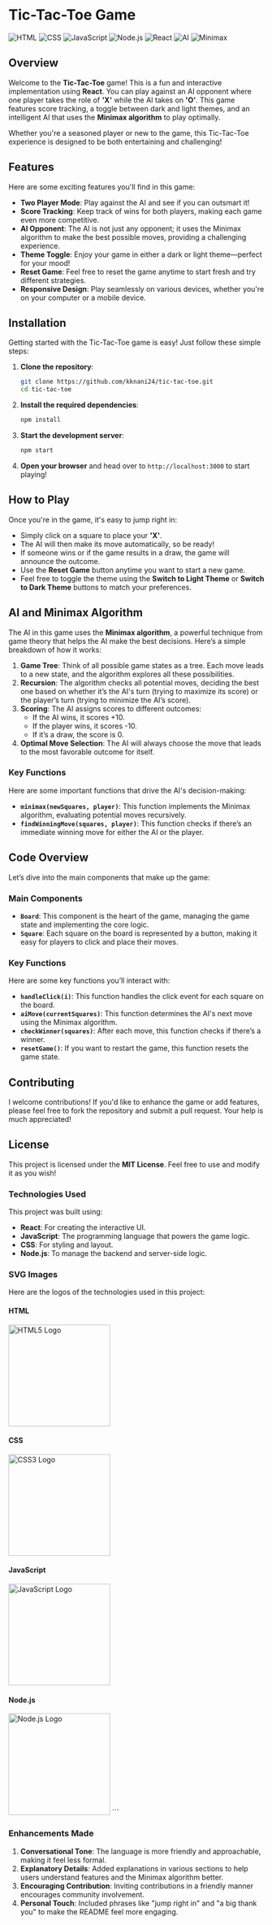 
# Tic-Tac-Toe Game

![HTML](https://img.shields.io/badge/HTML5-%23E34F26.svg?style=for-the-badge&logo=html5&logoColor=white)
![CSS](https://img.shields.io/badge/CSS3-%231572B6.svg?style=for-the-badge&logo=css3&logoColor=white)
![JavaScript](https://img.shields.io/badge/JavaScript-%23F7DF1E.svg?style=for-the-badge&logo=javascript&logoColor=black)
![Node.js](https://img.shields.io/badge/Node.js-%233C873A.svg?style=for-the-badge&logo=node.js&logoColor=white)
![React](https://img.shields.io/badge/React-%2361DAFB.svg?style=for-the-badge&logo=react&logoColor=black)
![AI](https://img.shields.io/badge/AI-%2300A6D6.svg?style=for-the-badge)
![Minimax](https://img.shields.io/badge/Minimax-%2300BFFF.svg?style=for-the-badge)

## Overview

Welcome to the **Tic-Tac-Toe** game! This is a fun and interactive implementation using **React**. You can play against an AI opponent where one player takes the role of **'X'** while the AI takes on **'O'**. This game features score tracking, a toggle between dark and light themes, and an intelligent AI that uses the **Minimax algorithm** to play optimally. 

Whether you're a seasoned player or new to the game, this Tic-Tac-Toe experience is designed to be both entertaining and challenging!

## Features

Here are some exciting features you'll find in this game:

- **Two Player Mode**: Play against the AI and see if you can outsmart it!
- **Score Tracking**: Keep track of wins for both players, making each game even more competitive.
- **AI Opponent**: The AI is not just any opponent; it uses the Minimax algorithm to make the best possible moves, providing a challenging experience.
- **Theme Toggle**: Enjoy your game in either a dark or light theme—perfect for your mood!
- **Reset Game**: Feel free to reset the game anytime to start fresh and try different strategies.
- **Responsive Design**: Play seamlessly on various devices, whether you're on your computer or a mobile device.

## Installation

Getting started with the Tic-Tac-Toe game is easy! Just follow these simple steps:

1. **Clone the repository**:
   ```bash
   git clone https://github.com/kknani24/tic-tac-toe.git
   cd tic-tac-toe
   ```

2. **Install the required dependencies**:
   ```bash
   npm install
   ```

3. **Start the development server**:
   ```bash
   npm start
   ```

4. **Open your browser** and head over to `http://localhost:3000` to start playing!

## How to Play

Once you're in the game, it's easy to jump right in:

- Simply click on a square to place your **'X'**.
- The AI will then make its move automatically, so be ready!
- If someone wins or if the game results in a draw, the game will announce the outcome.
- Use the **Reset Game** button anytime you want to start a new game.
- Feel free to toggle the theme using the **Switch to Light Theme** or **Switch to Dark Theme** buttons to match your preferences.

## AI and Minimax Algorithm

The AI in this game uses the **Minimax algorithm**, a powerful technique from game theory that helps the AI make the best decisions. Here’s a simple breakdown of how it works:

1. **Game Tree**: Think of all possible game states as a tree. Each move leads to a new state, and the algorithm explores all these possibilities.
2. **Recursion**: The algorithm checks all potential moves, deciding the best one based on whether it’s the AI's turn (trying to maximize its score) or the player’s turn (trying to minimize the AI’s score).
3. **Scoring**: The AI assigns scores to different outcomes:
   - If the AI wins, it scores +10.
   - If the player wins, it scores -10.
   - If it’s a draw, the score is 0.
4. **Optimal Move Selection**: The AI will always choose the move that leads to the most favorable outcome for itself.

### Key Functions

Here are some important functions that drive the AI's decision-making:

- **`minimax(newSquares, player)`**: This function implements the Minimax algorithm, evaluating potential moves recursively.
- **`findWinningMove(squares, player)`**: This function checks if there’s an immediate winning move for either the AI or the player.

## Code Overview

Let’s dive into the main components that make up the game:

### Main Components

- **`Board`**: This component is the heart of the game, managing the game state and implementing the core logic.
- **`Square`**: Each square on the board is represented by a button, making it easy for players to click and place their moves.

### Key Functions

Here are some key functions you’ll interact with:

- **`handleClick(i)`**: This function handles the click event for each square on the board.
- **`aiMove(currentSquares)`**: This function determines the AI's next move using the Minimax algorithm.
- **`checkWinner(squares)`**: After each move, this function checks if there’s a winner.
- **`resetGame()`**: If you want to restart the game, this function resets the game state.

## Contributing

I welcome contributions! If you'd like to enhance the game or add features, please feel free to fork the repository and submit a pull request. Your help is much appreciated!

## License

This project is licensed under the **MIT License**. Feel free to use and modify it as you wish!


### Technologies Used

This project was built using:

- **React**: For creating the interactive UI.
- **JavaScript**: The programming language that powers the game logic.
- **CSS**: For styling and layout.
- **Node.js**: To manage the backend and server-side logic.

### SVG Images

Here are the logos of the technologies used in this project:

#### HTML
<img src="https://upload.wikimedia.org/wikipedia/commons/6/61/HTML5_logo_and_wordmark.svg" width="200" alt="HTML5 Logo" />

#### CSS
<img src="https://upload.wikimedia.org/wikipedia/commons/d/d5/CSS3_logo_and_wordmark.svg" width="200" alt="CSS3 Logo" />

#### JavaScript
<img src="https://upload.wikimedia.org/wikipedia/commons/6/6a/JavaScript-logo.png" width="200" alt="JavaScript Logo" />

#### Node.js
<img src="https://upload.wikimedia.org/wikipedia/commons/d/d9/Node.js_logo.svg" width="200" alt="Node.js Logo" />
```

### Enhancements Made
1. **Conversational Tone**: The language is more friendly and approachable, making it feel less formal.
2. **Explanatory Details**: Added explanations in various sections to help users understand features and the Minimax algorithm better.
3. **Encouraging Contribution**: Inviting contributions in a friendly manner encourages community involvement.
4. **Personal Touch**: Included phrases like "jump right in" and "a big thank you" to make the README feel more engaging.

